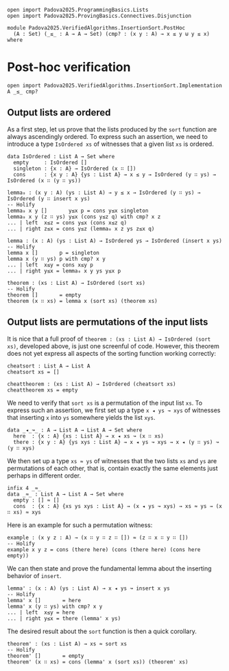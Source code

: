 ```
open import Padova2025.ProgrammingBasics.Lists
open import Padova2025.ProvingBasics.Connectives.Disjunction

module Padova2025.VerifiedAlgorithms.InsertionSort.PostHoc
  (A : Set) (_≤_ : A → A → Set) (cmp? : (x y : A) → x ≤ y ⊎ y ≤ x) where
```

# Post-hoc verification

```
open import Padova2025.VerifiedAlgorithms.InsertionSort.Implementation A _≤_ cmp?
```


## Output lists are ordered

As a first step, let us prove that the lists produced by the `sort`
function are always ascendingly ordered.  To express such an
assertion, we need to introduce a type `IsOrdered xs` of witnesses
that a given list `xs` is ordered.

```
data IsOrdered : List A → Set where
  empty     : IsOrdered []
  singleton : {x : A} → IsOrdered (x ∷ [])
  cons      : {x y : A} {ys : List A} → x ≤ y → IsOrdered (y ∷ ys) → IsOrdered (x ∷ (y ∷ ys))
```

```
lemma₀ : (x y : A) (ys : List A) → y ≤ x → IsOrdered (y ∷ ys) → IsOrdered (y ∷ insert x ys)
-- Holify
lemma₀ x y []       y≤x p = cons y≤x singleton
lemma₀ x y (z ∷ ys) y≤x (cons y≤z q) with cmp? x z
... | left  x≤z = cons y≤x (cons x≤z q)
... | right z≤x = cons y≤z (lemma₀ x z ys z≤x q)
```

```
lemma : (x : A) (ys : List A) → IsOrdered ys → IsOrdered (insert x ys)
-- Holify
lemma x []       p = singleton
lemma x (y ∷ ys) p with cmp? x y
... | left  x≤y = cons x≤y p
... | right y≤x = lemma₀ x y ys y≤x p
```

```
theorem : (xs : List A) → IsOrdered (sort xs)
-- Holify
theorem []       = empty
theorem (x ∷ xs) = lemma x (sort xs) (theorem xs)
```


## Output lists are permutations of the input lists

It is nice that a full proof of `theorem : (xs : List A) → IsOrdered
(sort xs)`, developed above, is just one screenful of code. However,
this theorem does not yet express all aspects of the sorting function
working correctly:

```
cheatsort : List A → List A
cheatsort xs = []
```

```
cheattheorem : (xs : List A) → IsOrdered (cheatsort xs)
cheattheorem xs = empty
```

We need to verify that `sort xs` is a permutation of the input list
`xs`. To express such an assertion, we first set up a type `x ◂ ys ↝
xys` of witnesses that inserting `x` into `ys` somewhere yields the
list `xys`.

```
data _◂_↝_ : A → List A → List A → Set where
  here  : {x : A} {xs : List A} → x ◂ xs ↝ (x ∷ xs)
  there : {x y : A} {ys xys : List A} → x ◂ ys ↝ xys → x ◂ (y ∷ ys) ↝ (y ∷ xys)
```

We then set up a type `xs ≈ ys` of witnesses that the two lists `xs` and `ys`
are permutations of each other, that is, contain exactly the same elements just
perhaps in different order.

```
infix 4 _≈_
data _≈_ : List A → List A → Set where
  empty : [] ≈ []
  cons  : {x : A} {xs ys xys : List A} → (x ◂ ys ↝ xys) → xs ≈ ys → (x ∷ xs) ≈ xys
```

Here is an example for such a permutation witness:

```
example : (x y z : A) → (x ∷ y ∷ z ∷ []) ≈ (z ∷ x ∷ y ∷ [])
-- Holify
example x y z = cons (there here) (cons (there here) (cons here empty))
```

We can then state and prove the fundamental lemma about the inserting
behavior of `insert`.

```
lemma' : (x : A) (ys : List A) → x ◂ ys ↝ insert x ys
-- Holify
lemma' x []       = here
lemma' x (y ∷ ys) with cmp? x y
... | left  x≤y = here
... | right y≤x = there (lemma' x ys)
```

The desired result about the `sort` function is then a quick corollary.

```
theorem' : (xs : List A) → xs ≈ sort xs
-- Holify
theorem' []       = empty
theorem' (x ∷ xs) = cons (lemma' x (sort xs)) (theorem' xs)
```
